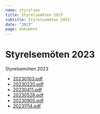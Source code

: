 ```yaml
---
name: styrelsen
title: Styrelsemöten 2023
subtitle: Styrelsemöten 2023
date: "2023"
page: dokument
---
```


# Styrelsemöten 2023

Styrelsemöten 2023

- <a href="./assets/files/styrelsemoten-2023/20230103.pdf" target="_blank">20230103.pdf</a>
- <a href="./assets/files/styrelsemoten-2023/20230220.pdf" target="_blank">20230220.pdf</a>
- <a href="./assets/files/styrelsemoten-2023/20230411.pdf" target="_blank">20230411.pdf</a>
- <a href="./assets/files/styrelsemoten-2023/20230528.pdf" target="_blank">20230528.pdf</a>
- <a href="./assets/files/styrelsemoten-2023/20230905.pdf" target="_blank">20230905.pdf</a>
- <a href="./assets/files/styrelsemoten-2023/20231114.pdf" target="_blank">20231114.pdf</a>
